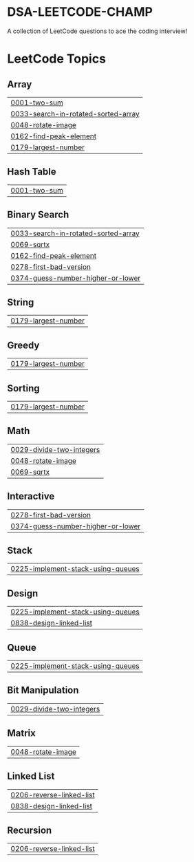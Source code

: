 # DSA-LEETCODE-CHAMP
A collection of LeetCode questions to ace the coding interview! 

<!---LeetCode Topics Start-->
# LeetCode Topics
## Array
|  |
| ------- |
| [0001-two-sum](https://github.com/ManshuSengar/DSA-LEETCODE-CHAMP/tree/master/0001-two-sum) |
| [0033-search-in-rotated-sorted-array](https://github.com/ManshuSengar/DSA-LEETCODE-CHAMP/tree/master/0033-search-in-rotated-sorted-array) |
| [0048-rotate-image](https://github.com/ManshuSengar/DSA-LEETCODE-CHAMP/tree/master/0048-rotate-image) |
| [0162-find-peak-element](https://github.com/ManshuSengar/DSA-LEETCODE-CHAMP/tree/master/0162-find-peak-element) |
| [0179-largest-number](https://github.com/ManshuSengar/DSA-LEETCODE-CHAMP/tree/master/0179-largest-number) |
## Hash Table
|  |
| ------- |
| [0001-two-sum](https://github.com/ManshuSengar/DSA-LEETCODE-CHAMP/tree/master/0001-two-sum) |
## Binary Search
|  |
| ------- |
| [0033-search-in-rotated-sorted-array](https://github.com/ManshuSengar/DSA-LEETCODE-CHAMP/tree/master/0033-search-in-rotated-sorted-array) |
| [0069-sqrtx](https://github.com/ManshuSengar/DSA-LEETCODE-CHAMP/tree/master/0069-sqrtx) |
| [0162-find-peak-element](https://github.com/ManshuSengar/DSA-LEETCODE-CHAMP/tree/master/0162-find-peak-element) |
| [0278-first-bad-version](https://github.com/ManshuSengar/DSA-LEETCODE-CHAMP/tree/master/0278-first-bad-version) |
| [0374-guess-number-higher-or-lower](https://github.com/ManshuSengar/DSA-LEETCODE-CHAMP/tree/master/0374-guess-number-higher-or-lower) |
## String
|  |
| ------- |
| [0179-largest-number](https://github.com/ManshuSengar/DSA-LEETCODE-CHAMP/tree/master/0179-largest-number) |
## Greedy
|  |
| ------- |
| [0179-largest-number](https://github.com/ManshuSengar/DSA-LEETCODE-CHAMP/tree/master/0179-largest-number) |
## Sorting
|  |
| ------- |
| [0179-largest-number](https://github.com/ManshuSengar/DSA-LEETCODE-CHAMP/tree/master/0179-largest-number) |
## Math
|  |
| ------- |
| [0029-divide-two-integers](https://github.com/ManshuSengar/DSA-LEETCODE-CHAMP/tree/master/0029-divide-two-integers) |
| [0048-rotate-image](https://github.com/ManshuSengar/DSA-LEETCODE-CHAMP/tree/master/0048-rotate-image) |
| [0069-sqrtx](https://github.com/ManshuSengar/DSA-LEETCODE-CHAMP/tree/master/0069-sqrtx) |
## Interactive
|  |
| ------- |
| [0278-first-bad-version](https://github.com/ManshuSengar/DSA-LEETCODE-CHAMP/tree/master/0278-first-bad-version) |
| [0374-guess-number-higher-or-lower](https://github.com/ManshuSengar/DSA-LEETCODE-CHAMP/tree/master/0374-guess-number-higher-or-lower) |
## Stack
|  |
| ------- |
| [0225-implement-stack-using-queues](https://github.com/ManshuSengar/DSA-LEETCODE-CHAMP/tree/master/0225-implement-stack-using-queues) |
## Design
|  |
| ------- |
| [0225-implement-stack-using-queues](https://github.com/ManshuSengar/DSA-LEETCODE-CHAMP/tree/master/0225-implement-stack-using-queues) |
| [0838-design-linked-list](https://github.com/ManshuSengar/DSA-LEETCODE-CHAMP/tree/master/0838-design-linked-list) |
## Queue
|  |
| ------- |
| [0225-implement-stack-using-queues](https://github.com/ManshuSengar/DSA-LEETCODE-CHAMP/tree/master/0225-implement-stack-using-queues) |
## Bit Manipulation
|  |
| ------- |
| [0029-divide-two-integers](https://github.com/ManshuSengar/DSA-LEETCODE-CHAMP/tree/master/0029-divide-two-integers) |
## Matrix
|  |
| ------- |
| [0048-rotate-image](https://github.com/ManshuSengar/DSA-LEETCODE-CHAMP/tree/master/0048-rotate-image) |
## Linked List
|  |
| ------- |
| [0206-reverse-linked-list](https://github.com/ManshuSengar/DSA-LEETCODE-CHAMP/tree/master/0206-reverse-linked-list) |
| [0838-design-linked-list](https://github.com/ManshuSengar/DSA-LEETCODE-CHAMP/tree/master/0838-design-linked-list) |
## Recursion
|  |
| ------- |
| [0206-reverse-linked-list](https://github.com/ManshuSengar/DSA-LEETCODE-CHAMP/tree/master/0206-reverse-linked-list) |
<!---LeetCode Topics End-->
